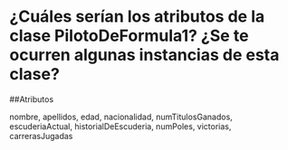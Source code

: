﻿# ¿Cuáles serían los atributos de la clase PilotoDeFormula1? ¿Se te ocurren algunas instancias de esta clase?

##Atributos

nombre, apellidos, edad, nacionalidad, numTitulosGanados, escuderiaActual, historialDeEscuderia, numPoles, victorias, carrerasJugadas

